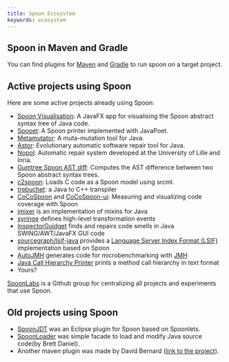 ```yaml
---
title: Spoon Ecosystem
keywords: ecosystem
---
```


Spoon in Maven and Gradle
--------------------------

You can find plugins for [Maven](https://github.com/SpoonLabs/spoon-maven-plugin) and [Gradle](https://github.com/SpoonLabs/spoon-gradle-plugin) to run spoon on a target project.

Active projects using Spoon
---------------

Here are some active projects already using Spoon:

- [Spoon Visualisation](https://github.com/INRIA/spoon/tree/master/spoon-visualisation): A JavaFX app for visualising the Spoon abstract syntax tree of Java code.
- [Spooet](https://github.com/SpoonLabs/spooet): A Spoon printer implemented with JavaPoet.
- [Metamutator](https://github.com/SpoonLabs/metamutator): A muta-mutation tool for Java.
- [Astor](https://github.com/SpoonLabs/astor): Evolutionary automatic software repair tool for Java. 
- [Nopol](https://github.com/SpoonLabs/nopol): Automatic repair system developed at the University of Lille and Inria.
- [Gumtree Spoon AST diff](https://github.com/SpoonLabs/gumtree-spoon-ast-diff): Computes the AST difference between two Spoon abstract syntax trees.
- [c2spoon](https://github.com/SpoonLabs/c2spoon): Loads C code as a Spoon model using srcml.
- [trebuchet](https://github.com/slipperyseal/trebuchet): a Java to C++ transpiler
- [CoCoSpoon](https://github.com/SpoonLabs/CoCoSpoon) and [CoCoSpoon-ui](https://github.com/SpoonLabs/CoCoSpoon-ui): Measuring and visualizing code coverage with Spoon
- [jmixer](https://github.com/seintur/jmixer) is an implementation of mixins for Java
- [syringe](https://github.com/DIVERSIFY-project/syringe) defines high-level transformation events
- [InspectorGuidget](https://github.com/diverse-project/InspectorGuidget) finds and repairs code smells in Java SWING/AWT/JavaFX GUI code 
- [sourcegraph/lsif-java](https://github.com/sourcegraph/lsif-java) provides a [Language Server Index Format  (LSIF)](https://github.com/sourcegraph/lsif-java) implementation based on Spoon
- [AutoJMH](https://github.com/DIVERSIFY-project/autojmh-source-code) generates code for microbenchmarking with [JMH](http://openjdk.java.net/projects/code-tools/jmh/)
- [Java Call Hierarchy Printer](https://github.com/pbadenski/call-hierarchy-printer) prints a method call hierarchy in text format
- Yours?

[SpoonLabs](https://github.com/SpoonLabs) is a Github group for centralizing all projects and experiments that use Spoon.


Old projects using Spoon
------------------------

* [SpoonJDT](https://gforge.inria.fr/scm/viewvc.php/spoon/trunk/spoon-jdt-core/) was an Eclipse plugin for Spoon based on Spoonlets.
* [SpoonLoader](http://mir.cs.illinois.edu/~bdaniel3/spoonloader/) was simple facade to load and modify Java source code(by Brett Daniel).
* Another maven plugin was made by David Bernard ([link to the project](http://alchim.sf.net/spoon-maven-plugin/)).
